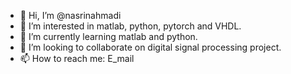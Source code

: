 - 👋 Hi, I’m @nasrinahmadi
- 👀 I’m interested in  matlab, python, pytorch and VHDL.
- 🌱 I’m currently learning matlab and python.
- 💞️ I’m looking to collaborate on digital signal processing project.
- 📫 How to reach me: E_mail

<!---
nasrinahmadi/nasrinahmadi is a ✨ special ✨ repository because its `README.md` (this file) appears on your GitHub profile.
You can click the Preview link to take a look at your changes.
--->

